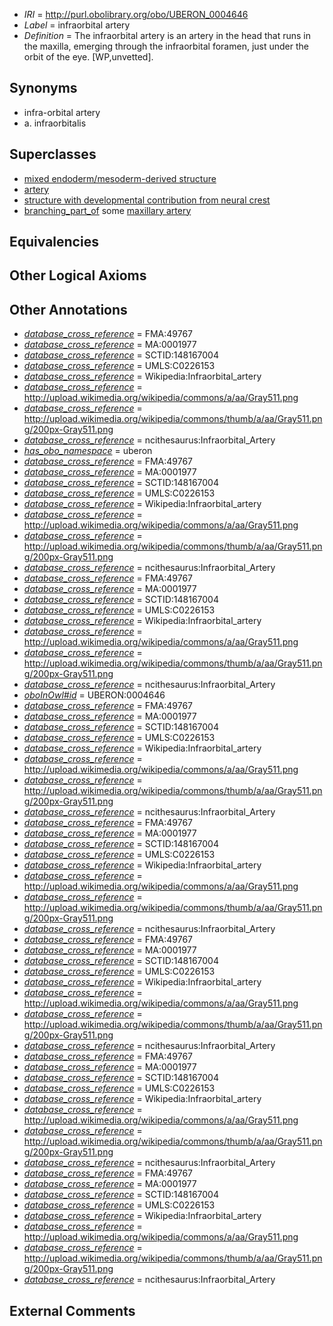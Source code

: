  * *IRI* = http://purl.obolibrary.org/obo/UBERON_0004646
 * *Label* = infraorbital artery
 * *Definition* = The infraorbital artery is an artery in the head that runs in the maxilla, emerging through the infraorbital foramen, just under the orbit of the eye. [WP,unvetted].

## Synonyms

 * infra-orbital artery
 * a. infraorbitalis

## Superclasses

 * [mixed endoderm/mesoderm-derived structure](../../UBERON/77/UBERON_0000077.md)
 * [artery](../../UBERON/37/UBERON_0001637.md)
 * [structure with developmental contribution from neural crest](../../UBERON/14/UBERON_0010314.md)
 * [branching_part_of](../../RO/80/RO_0002380.md) some [maxillary artery](../../UBERON/16/UBERON_0001616.md)

## Equivalencies


## Other Logical Axioms


## Other Annotations

 * *[database_cross_reference](../../ef/oboInOwl#hasDbXref.md)* = FMA:49767
 * *[database_cross_reference](../../ef/oboInOwl#hasDbXref.md)* = MA:0001977
 * *[database_cross_reference](../../ef/oboInOwl#hasDbXref.md)* = SCTID:148167004
 * *[database_cross_reference](../../ef/oboInOwl#hasDbXref.md)* = UMLS:C0226153
 * *[database_cross_reference](../../ef/oboInOwl#hasDbXref.md)* = Wikipedia:Infraorbital_artery
 * *[database_cross_reference](../../ef/oboInOwl#hasDbXref.md)* = http://upload.wikimedia.org/wikipedia/commons/a/aa/Gray511.png
 * *[database_cross_reference](../../ef/oboInOwl#hasDbXref.md)* = http://upload.wikimedia.org/wikipedia/commons/thumb/a/aa/Gray511.png/200px-Gray511.png
 * *[database_cross_reference](../../ef/oboInOwl#hasDbXref.md)* = ncithesaurus:Infraorbital_Artery
 * *[has_obo_namespace](../../ce/oboInOwl#hasOBONamespace.md)* = uberon
 * *[database_cross_reference](../../ef/oboInOwl#hasDbXref.md)* = FMA:49767
 * *[database_cross_reference](../../ef/oboInOwl#hasDbXref.md)* = MA:0001977
 * *[database_cross_reference](../../ef/oboInOwl#hasDbXref.md)* = SCTID:148167004
 * *[database_cross_reference](../../ef/oboInOwl#hasDbXref.md)* = UMLS:C0226153
 * *[database_cross_reference](../../ef/oboInOwl#hasDbXref.md)* = Wikipedia:Infraorbital_artery
 * *[database_cross_reference](../../ef/oboInOwl#hasDbXref.md)* = http://upload.wikimedia.org/wikipedia/commons/a/aa/Gray511.png
 * *[database_cross_reference](../../ef/oboInOwl#hasDbXref.md)* = http://upload.wikimedia.org/wikipedia/commons/thumb/a/aa/Gray511.png/200px-Gray511.png
 * *[database_cross_reference](../../ef/oboInOwl#hasDbXref.md)* = ncithesaurus:Infraorbital_Artery
 * *[database_cross_reference](../../ef/oboInOwl#hasDbXref.md)* = FMA:49767
 * *[database_cross_reference](../../ef/oboInOwl#hasDbXref.md)* = MA:0001977
 * *[database_cross_reference](../../ef/oboInOwl#hasDbXref.md)* = SCTID:148167004
 * *[database_cross_reference](../../ef/oboInOwl#hasDbXref.md)* = UMLS:C0226153
 * *[database_cross_reference](../../ef/oboInOwl#hasDbXref.md)* = Wikipedia:Infraorbital_artery
 * *[database_cross_reference](../../ef/oboInOwl#hasDbXref.md)* = http://upload.wikimedia.org/wikipedia/commons/a/aa/Gray511.png
 * *[database_cross_reference](../../ef/oboInOwl#hasDbXref.md)* = http://upload.wikimedia.org/wikipedia/commons/thumb/a/aa/Gray511.png/200px-Gray511.png
 * *[database_cross_reference](../../ef/oboInOwl#hasDbXref.md)* = ncithesaurus:Infraorbital_Artery
 * *[oboInOwl#id](../../id/oboInOwl#id.md)* = UBERON:0004646
 * *[database_cross_reference](../../ef/oboInOwl#hasDbXref.md)* = FMA:49767
 * *[database_cross_reference](../../ef/oboInOwl#hasDbXref.md)* = MA:0001977
 * *[database_cross_reference](../../ef/oboInOwl#hasDbXref.md)* = SCTID:148167004
 * *[database_cross_reference](../../ef/oboInOwl#hasDbXref.md)* = UMLS:C0226153
 * *[database_cross_reference](../../ef/oboInOwl#hasDbXref.md)* = Wikipedia:Infraorbital_artery
 * *[database_cross_reference](../../ef/oboInOwl#hasDbXref.md)* = http://upload.wikimedia.org/wikipedia/commons/a/aa/Gray511.png
 * *[database_cross_reference](../../ef/oboInOwl#hasDbXref.md)* = http://upload.wikimedia.org/wikipedia/commons/thumb/a/aa/Gray511.png/200px-Gray511.png
 * *[database_cross_reference](../../ef/oboInOwl#hasDbXref.md)* = ncithesaurus:Infraorbital_Artery
 * *[database_cross_reference](../../ef/oboInOwl#hasDbXref.md)* = FMA:49767
 * *[database_cross_reference](../../ef/oboInOwl#hasDbXref.md)* = MA:0001977
 * *[database_cross_reference](../../ef/oboInOwl#hasDbXref.md)* = SCTID:148167004
 * *[database_cross_reference](../../ef/oboInOwl#hasDbXref.md)* = UMLS:C0226153
 * *[database_cross_reference](../../ef/oboInOwl#hasDbXref.md)* = Wikipedia:Infraorbital_artery
 * *[database_cross_reference](../../ef/oboInOwl#hasDbXref.md)* = http://upload.wikimedia.org/wikipedia/commons/a/aa/Gray511.png
 * *[database_cross_reference](../../ef/oboInOwl#hasDbXref.md)* = http://upload.wikimedia.org/wikipedia/commons/thumb/a/aa/Gray511.png/200px-Gray511.png
 * *[database_cross_reference](../../ef/oboInOwl#hasDbXref.md)* = ncithesaurus:Infraorbital_Artery
 * *[database_cross_reference](../../ef/oboInOwl#hasDbXref.md)* = FMA:49767
 * *[database_cross_reference](../../ef/oboInOwl#hasDbXref.md)* = MA:0001977
 * *[database_cross_reference](../../ef/oboInOwl#hasDbXref.md)* = SCTID:148167004
 * *[database_cross_reference](../../ef/oboInOwl#hasDbXref.md)* = UMLS:C0226153
 * *[database_cross_reference](../../ef/oboInOwl#hasDbXref.md)* = Wikipedia:Infraorbital_artery
 * *[database_cross_reference](../../ef/oboInOwl#hasDbXref.md)* = http://upload.wikimedia.org/wikipedia/commons/a/aa/Gray511.png
 * *[database_cross_reference](../../ef/oboInOwl#hasDbXref.md)* = http://upload.wikimedia.org/wikipedia/commons/thumb/a/aa/Gray511.png/200px-Gray511.png
 * *[database_cross_reference](../../ef/oboInOwl#hasDbXref.md)* = ncithesaurus:Infraorbital_Artery
 * *[database_cross_reference](../../ef/oboInOwl#hasDbXref.md)* = FMA:49767
 * *[database_cross_reference](../../ef/oboInOwl#hasDbXref.md)* = MA:0001977
 * *[database_cross_reference](../../ef/oboInOwl#hasDbXref.md)* = SCTID:148167004
 * *[database_cross_reference](../../ef/oboInOwl#hasDbXref.md)* = UMLS:C0226153
 * *[database_cross_reference](../../ef/oboInOwl#hasDbXref.md)* = Wikipedia:Infraorbital_artery
 * *[database_cross_reference](../../ef/oboInOwl#hasDbXref.md)* = http://upload.wikimedia.org/wikipedia/commons/a/aa/Gray511.png
 * *[database_cross_reference](../../ef/oboInOwl#hasDbXref.md)* = http://upload.wikimedia.org/wikipedia/commons/thumb/a/aa/Gray511.png/200px-Gray511.png
 * *[database_cross_reference](../../ef/oboInOwl#hasDbXref.md)* = ncithesaurus:Infraorbital_Artery
 * *[database_cross_reference](../../ef/oboInOwl#hasDbXref.md)* = FMA:49767
 * *[database_cross_reference](../../ef/oboInOwl#hasDbXref.md)* = MA:0001977
 * *[database_cross_reference](../../ef/oboInOwl#hasDbXref.md)* = SCTID:148167004
 * *[database_cross_reference](../../ef/oboInOwl#hasDbXref.md)* = UMLS:C0226153
 * *[database_cross_reference](../../ef/oboInOwl#hasDbXref.md)* = Wikipedia:Infraorbital_artery
 * *[database_cross_reference](../../ef/oboInOwl#hasDbXref.md)* = http://upload.wikimedia.org/wikipedia/commons/a/aa/Gray511.png
 * *[database_cross_reference](../../ef/oboInOwl#hasDbXref.md)* = http://upload.wikimedia.org/wikipedia/commons/thumb/a/aa/Gray511.png/200px-Gray511.png
 * *[database_cross_reference](../../ef/oboInOwl#hasDbXref.md)* = ncithesaurus:Infraorbital_Artery

## External Comments

